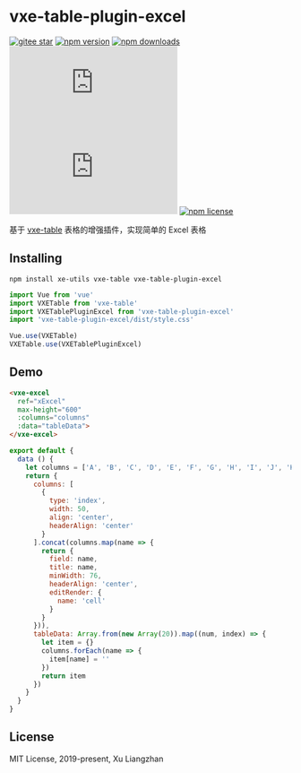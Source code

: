 # vxe-table-plugin-excel

[![gitee star](https://gitee.com/xuliangzhan_admin/vxe-table-plugin-excel/badge/star.svg?theme=dark)](https://gitee.com/xuliangzhan_admin/vxe-table-plugin-excel/stargazers)
[![npm version](https://img.shields.io/npm/v/vxe-table-plugin-excel.svg?style=flat-square)](https://www.npmjs.org/package/vxe-table-plugin-excel)
[![npm downloads](https://img.shields.io/npm/dm/vxe-table-plugin-excel.svg?style=flat-square)](http://npm-stat.com/charts.html?package=vxe-table-plugin-excel)
[![gzip size: JS](http://img.badgesize.io/https://unpkg.com/vxe-table-plugin-excel/dist/index.min.js?compression=gzip&label=gzip%20size:%20JS)](https://unpkg.com/vxe-table-plugin-excel/dist/index.min.js)
[![gzip size: CSS](http://img.badgesize.io/https://unpkg.com/vxe-table-plugin-excel/dist/style.min.css?compression=gzip&label=gzip%20size:%20CSS)](https://unpkg.com/vxe-table-plugin-excel/dist/style.min.css)
[![npm license](https://img.shields.io/github/license/mashape/apistatus.svg)](https://github.com/xuliangzhan/vxe-table-plugin-excel/blob/master/LICENSE)

基于 [vxe-table](https://github.com/xuliangzhan/vxe-table) 表格的增强插件，实现简单的 Excel 表格

## Installing

```shell
npm install xe-utils vxe-table vxe-table-plugin-excel
```

```javascript
import Vue from 'vue'
import VXETable from 'vxe-table'
import VXETablePluginExcel from 'vxe-table-plugin-excel'
import 'vxe-table-plugin-excel/dist/style.css'

Vue.use(VXETable)
VXETable.use(VXETablePluginExcel)
```

## Demo

```html
<vxe-excel
  ref="xExcel"
  max-height="600"
  :columns="columns"
  :data="tableData">
</vxe-excel>
```

```javascript
export default {
  data () {
    let columns = ['A', 'B', 'C', 'D', 'E', 'F', 'G', 'H', 'I', 'J', 'K', 'L', 'M', 'N']
    return {
      columns: [
        {
          type: 'index',
          width: 50,
          align: 'center',
          headerAlign: 'center'
        }
      ].concat(columns.map(name => {
        return {
          field: name,
          title: name,
          minWidth: 76,
          headerAlign: 'center',
          editRender: {
            name: 'cell'
          }
        }
      })),
      tableData: Array.from(new Array(20)).map((num, index) => {
        let item = {}
        columns.forEach(name => {
          item[name] = ''
        })
        return item
      })
    }
  }
}
```

## License

MIT License, 2019-present, Xu Liangzhan
